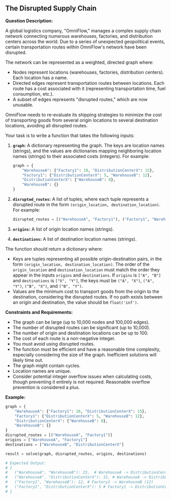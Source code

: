 ## The Disrupted Supply Chain

**Question Description:**

A global logistics company, "OmniFlow," manages a complex supply chain network connecting numerous warehouses, factories, and distribution centers across the world. Due to a series of unexpected geopolitical events, certain transportation routes within OmniFlow's network have been disrupted.

The network can be represented as a weighted, directed graph where:

*   Nodes represent locations (warehouses, factories, distribution centers). Each location has a name.
*   Directed edges represent transportation routes between locations. Each route has a cost associated with it (representing transportation time, fuel consumption, etc.).
*   A subset of edges represents "disrupted routes," which are now unusable.

OmniFlow needs to re-evaluate its shipping strategies to minimize the cost of transporting goods from several origin locations to several destination locations, avoiding all disrupted routes.

Your task is to write a function that takes the following inputs:

1.  **`graph`:** A dictionary representing the graph. The keys are location names (strings), and the values are dictionaries mapping neighboring location names (strings) to their associated costs (integers).  For example:
    ```python
    graph = {
        "WarehouseA": {"Factory1": 10, "DistributionCenterX": 15},
        "Factory1": {"DistributionCenterX": 5, "WarehouseB": 12},
        "DistributionCenterX": {"WarehouseB": 8},
        "WarehouseB": {}
    }
    ```

2.  **`disrupted_routes`:** A list of tuples, where each tuple represents a disrupted route in the form `(origin_location, destination_location)`. For example:
    ```python
    disrupted_routes = [("WarehouseA", "Factory1"), ("Factory1", "WarehouseB")]
    ```

3.  **`origins`:** A list of origin location names (strings).

4.  **`destinations`:** A list of destination location names (strings).

The function should return a dictionary where:

*   Keys are tuples representing all possible origin-destination pairs, in the form `(origin_location, destination_location)`. The order of the `origin_location` and `destination_location` must match the order they appear in the inputs `origins` and `destinations`. If `origins` is `["A", "B"]` and `destinations` is `["X", "Y"]`, the keys must be `("A", "X")`, `("A", "Y")`, `("B", "X")`, and `("B", "Y")`.
*   Values are the minimum cost to transport goods from the origin to the destination, considering the disrupted routes. If no path exists between an origin and destination, the value should be `float('inf')`.

**Constraints and Requirements:**

*   The graph can be large (up to 10,000 nodes and 100,000 edges).
*   The number of disrupted routes can be significant (up to 10,000).
*   The number of origin and destination locations can be up to 100.
*   The cost of each route is a non-negative integer.
*   You must avoid using disrupted routes.
*   The function must be efficient and have a reasonable time complexity, especially considering the size of the graph. Inefficient solutions will likely time out.
*   The graph might contain cycles.
*   Location names are unique.
*   Consider potential integer overflow issues when calculating costs, though preventing it entirely is not required. Reasonable overflow prevention is considered a plus.

**Example:**

```python
graph = {
    "WarehouseA": {"Factory1": 10, "DistributionCenterX": 15},
    "Factory1": {"DistributionCenterX": 5, "WarehouseB": 12},
    "DistributionCenterX": {"WarehouseB": 8},
    "WarehouseB": {}
}
disrupted_routes = [("WarehouseA", "Factory1")]
origins = ["WarehouseA", "Factory1"]
destinations = ["WarehouseB", "DistributionCenterX"]

result = solve(graph, disrupted_routes, origins, destinations)

# Expected Output:
# {
#   ("WarehouseA", "WarehouseB"): 23,  # WarehouseA -> DistributionCenterX -> WarehouseB (15 + 8)
#   ("WarehouseA", "DistributionCenterX"): 15, # WarehouseA -> DistributionCenterX (15)
#   ("Factory1", "WarehouseB"): 12, # Factory1 -> WarehouseB (12)
#   ("Factory1", "DistributionCenterX"): 5 # Factory1 -> DistributionCenterX (5)
# }

```
